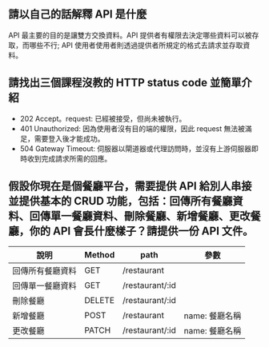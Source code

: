 ## 請以自己的話解釋 API 是什麼
API 最主要的目的是讓雙方交換資料。API 提供者有權限去決定哪些資料可以被存取，而哪些不行; API 使用者使用者則透過提供者所規定的格式去請求並存取資料。


## 請找出三個課程沒教的 HTTP status code 並簡單介紹
- 202 Accept。request: 已經被接受，但尚未被執行。
- 401 Unauthorized: 因為使用者沒有目的端的權限，因此 request 無法被滿足，需要登入後才能成功。
- 504 Gateway Timeout: 伺服器以閘道器或代理訪問時，並沒有上游伺服器即時收到完成請求所需的回應。
 

## 假設你現在是個餐廳平台，需要提供 API 給別人串接並提供基本的 CRUD 功能，包括：回傳所有餐廳資料、回傳單一餐廳資料、刪除餐廳、新增餐廳、更改餐廳，你的 API 會長什麼樣子？請提供一份 API 文件。

| 說明 | Method | path |參數|
| -------- | -------- | -------- | -------- |
| 回傳所有餐廳資料 | GET | /restaurant | |
| 回傳單一餐廳資料    | GET    | /restaurant/:id | |
| 刪除餐廳 | DELETE| /restaurant/:id | |
| 新增餐廳     | POST     | /restaurant     | name: 餐廳名稱 |
| 更改餐廳     | PATCH     | /restaurant/:id     | name: 餐廳名稱 |

